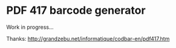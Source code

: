 PDF 417 barcode generator
=========================

Work in progress...

Thanks: http://grandzebu.net/informatique/codbar-en/pdf417.htm
